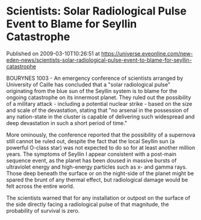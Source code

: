 # Scientists: Solar Radiological Pulse Event to Blame for Seyllin Catastrophe
Published on 2009-03-10T10:26:51 at https://universe.eveonline.com/new-eden-news/scientists-solar-radiological-pulse-event-to-blame-for-seyllin-catastrophe

BOURYNES 1003 - An emergency conference of scientists arranged by University of Caille has concluded that a "solar radiological pulse" originating from the blue sun of the Seyllin system is to blame for the ongoing catastrophe on its innermost planet. They ruled out the possibility of a military attack - including a potential nuclear strike - based on the size and scale of the devastation, stating that "no arsenal in the possession of any nation-state in the cluster is capable of delivering such widespread and deep devastation in such a short period of time."

More ominously, the conference reported that the possibility of a supernova still cannot be ruled out, despite the fact that the local Seyllin sun (a powerful O-class star) was not expected to do so for at least another million years. The symptoms of Seyllin I appear consistent with a post-main sequence event, as the planet has been doused in massive bursts of ultraviolet energy and high-energy particles such as x- and gamma rays. Those deep beneath the surface or on the night-side of the planet might be spared the brunt of any thermal effect, but radiological damage would be felt across the entire world.

The scientists warned that for any installation or outpost on the surface of the side directly facing a radiological pulse of that magnitude, the probability of survival is zero.
